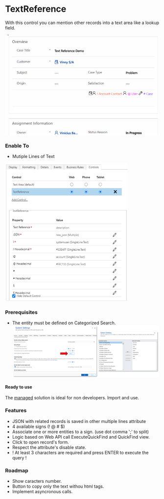 # TextReference

With this control you can mention other records into a text area like a lookup field.

![alt text](https://github.com/VinnyDyn/TextReference/blob/master/images/text-reference-demo.gif)

### Enable To
- Mutiple Lines of Text
<img src="https://github.com/VinnyDyn/TextReference/blob/master/images/text-reference-config-update.png" width="400" height="450"/>

### Prerequisites
- The entity must be defined on Categorized Search.
![alt text](https://github.com/VinnyDyn/TextReference/blob/master/images/text-reference-categorized-search.png)

#### Ready to use
The [managed](https://github.com/VinnyDyn/StatusReasonKanban/releases/download/2.0.1.0/VinnyBControls_2_0_1_0_managed.zip) solution is ideal for non developers. Import and use.

### Features
- JSON with related records is saved in other multiple lines attribute
- 4 available signs (! @ # $)
- Associate one or more entities to a sign. (use dot comma ';' to split)
- Logic based on Web API call ExecuteQuickFind and QuickFind view.
- Click to open record's form.
- Respect the attribute's disable state.
- ! At least 3 characters are required and press ENTER to execute the query !

### Roadmap
- Show caracters number.
- Button to copy only the text withou html tags.
- Implement asyncronous calls.
